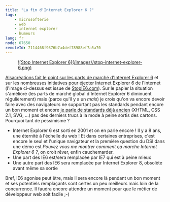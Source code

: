 ```yaml
---
title: "La fin d'Internet Explorer 6 ?"
tags:
    - microsofterie
    - web
    - internet explorer
    - humeurs
lang: fr
node: 67650
remoteId: 7114468f9376b7a4def78988ef7a5a70
---
```

<figure class="object-center"><a href="/images/stop-internet-explorer-6.png">![Stop Internet Explorer 6](/images//stop-internet-explorer-6.png)
</a></figure>


[Alsacréations fait le point sur les parts de marché d'Internet Explorer 6](http://www.alsacreations.com/actu/lire/670-internet-explorer-6-agonise.html) et sur les nombreuses initiatives pour éjecter Internet Explorer 6 de l'Internet (l'image ci-dessus est issue de [StopIE6.com](http://www.stopie6.com/)). Sur le papier la situation s'améliore (les parts de marché global d'Internet Explorer 6 diminuent régulièrement) mais (parce qu'il y a un *mais*) je crois qu'on va encore devoir faire avec des navigateurs ne supportant pas les standards pendant encore un bon moment et encore [je parle de standards déjà ancien](http://a.deveria.com/caniuse/#agents=All&amp;cats=PNG,DOM,CSS2,SVG,Summary&amp;eras=All&amp;statuses=All&amp;sort=score) (XHTML, CSS 2.1, SVG, ...) pas des derniers trucs à la mode à peine sortis des cartons. Pourquoi tant de pessimisme ?

* Internet Explorer 6 est sorti en 2001 et on en parle encore ! Il y a 8 ans, une éternité à l'échelle du web ! Et dans certaines entreprises, c'est encore le seul et l'unique navigateur et la première question du DSI dans une démo est *Pouvez vous me montrer comment ça marche Internet Explorer 6 ?*, on croit rêver, enfin cauchemarder.
* Une part des IE6 est/sera remplacée par IE7 qui est à peine mieux
* Une autre part des IE6 sera remplacée par Internet Explorer 8, obsolète avant même sa sortie


Bref, IE6 agonise peut être, mais il sera encore là pendant un bon moment et ses potentiels remplaçants sont certes un peu meilleurs mais loin de la concurrence. Il faudra encore attendre un moment pour que le métier de développeur web soit facile ;-)

